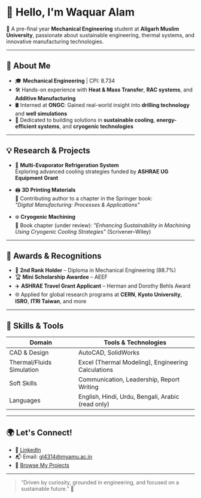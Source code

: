 # 👋 Hello, I'm Waquar Alam

🚀 A pre-final year **Mechanical Engineering** student at **Aligarh Muslim University**, passionate about sustainable engineering, thermal systems, and innovative manufacturing technologies.

---

## 🔬 About Me

- 🎓 **Mechanical Engineering** | CPI: 8.734  
- 🛠️ Hands-on experience with **Heat & Mass Transfer**, **RAC systems**, and **Additive Manufacturing**
- 🛢️ Interned at **ONGC**: Gained real-world insight into **drilling technology** and **well simulations**
- 🌱 Dedicated to building solutions in **sustainable cooling**, **energy-efficient systems**, and **cryogenic technologies**

---

## 💡 Research & Projects

- 🧊 **Multi-Evaporator Refrigeration System**  
  Exploring advanced cooling strategies funded by **ASHRAE UG Equipment Grant**

- 🖨️ **3D Printing Materials**  
  📖 Contributing author to a chapter in the Springer book:  
  _"Digital Manufacturing: Processes & Applications"_

- ❄️ **Cryogenic Machining**  
  📖 Book chapter (under review): _"Enhancing Sustainability in Machining Using Cryogenic Cooling Strategies"_ (Scrivener–Wiley)

---

## 🏅 Awards & Recognitions

- 🥇 **2nd Rank Holder** – Diploma in Mechanical Engineering (88.7%)
- 🏆 **Mini Scholarship Awardee** – AEEF  
- ✈️ **ASHRAE Travel Grant Applicant** – Herman and Dorothy Behls Award  
- 🌐 Applied for global research programs at **CERN**, **Kyoto University**, **ISRO**, **ITRI Taiwan**, and more

---

## 🧠 Skills & Tools

| Domain                    | Tools & Technologies                                |
|--------------------------|-----------------------------------------------------|
| CAD & Design             | AutoCAD, SolidWorks                                 |
| Thermal/Fluids Simulation| Excel (Thermal Modeling), Engineering Calculations  |
| Soft Skills              | Communication, Leadership, Report Writing          |
| Languages                | English, Hindi, Urdu, Bengali, Arabic (read only)  |

---

## 🌍 Let's Connect!

- 🔗 [LinkedIn](https://www.linkedin.com/in/waquar-alam-gl4314/)
- 📬 Email: [gl4314@myamu.ac.in](mailto:gl4314@myamu.ac.in)
- 📁 [Browse My Projects](#)

---

> “Driven by curiosity, grounded in engineering, and focused on a sustainable future.” 🌱

